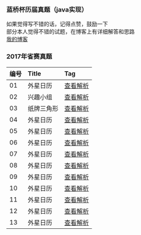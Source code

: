 ### 蓝桥杯历届真题（java实现）
如果觉得写不错的话，记得点赞，鼓励一下
<br/>
部分本人觉得不错的试题，在博客上有详细解答和思路
<br/>
[我的博客](https://blog.csdn.net/shaonianbz)

### 2017年省赛真题
| 编号   | Title                                    | Tag                                      |
| :---  | :--------------------------------------- | :---------------------------------------  |
| 01    | 外星日历                                  | [查看解析](https://github.com/yangguangzb/lanqiao/blob/master/zhenti2017/java2017/Main01.java)|
| 02    | 兴趣小组                                  | [查看解析](https://github.com/yangguangzb/lanqiao/blob/master/zhenti2017/java2017/Main02.java)|
| 03    | 纸牌三角形                                  | [查看解析](https://github.com/yangguangzb/lanqiao/blob/master/zhenti2017/java2017/Main03.java)|
| 04    | 外星日历                                  | [查看解析](https://github.com/yangguangzb/lanqiao/blob/master/zhenti2017/java2017/Main04.java)|
| 05    | 外星日历                                  | [查看解析](https://github.com/yangguangzb/lanqiao/blob/master/zhenti2017/java2017/Main05.java)|
| 06    | 外星日历                                  | [查看解析](https://github.com/yangguangzb/lanqiao/blob/master/zhenti2017/java2017/Main06.java)|
| 07    | 外星日历                                  | [查看解析](https://github.com/yangguangzb/lanqiao/blob/master/zhenti2017/java2017/Main07.java)|
| 08    | 外星日历                                  | [查看解析](https://github.com/yangguangzb/lanqiao/blob/master/zhenti2017/java2017/Main08.java)|
| 09    | 外星日历                                  | [查看解析](https://github.com/yangguangzb/lanqiao/blob/master/zhenti2017/java2017/Main09.java)|
| 10    | 外星日历                                  | [查看解析](https://github.com/yangguangzb/lanqiao/blob/master/zhenti2017/java2017/Main10.java)|
| 11    | 外星日历                                  | [查看解析](https://github.com/yangguangzb/lanqiao/blob/master/zhenti2017/java2017/Main11.java)|
| 12    | 外星日历                                  | [查看解析](https://github.com/yangguangzb/lanqiao/blob/master/zhenti2017/java2017/Main12.java)|
| 13    | 外星日历                                  | [查看解析](https://github.com/yangguangzb/lanqiao/blob/master/zhenti2017/java2017/Main13.java)|




